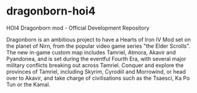 # dragonborn-hoi4
HOI4 Dragonborn mod - Official Development Repository

Dragonborn is an ambitious project to have a Hearts of Iron IV Mod set on the planet of Nirn, from the popular video game series "the Elder Scrolls". 
The new in-game custom map includes Tamriel, Atmora, Akavir and Pyandonea, and is set during the eventful Fourth Era, with several major military conflicts breaking out across Tamriel. 
Conquer and explore the provinces of Tamriel, including Skyrim, Cyrodiil and Morrowind, or head over to Akavir, and take charge of civilisations such as the Tsaesci, Ka Po Tun or the Kamal.
